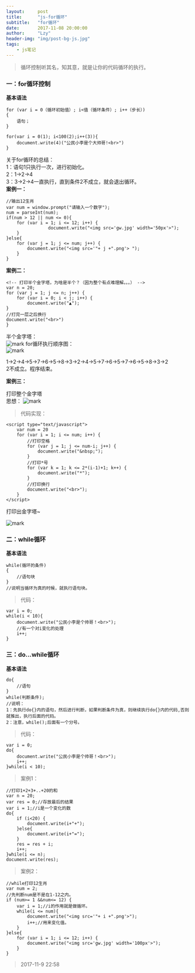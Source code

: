 ```yaml
---
layout:     post
title:      "js-for循环"
subtitle:   "for循环"
date:       2017-11-08 20:00:00
author:     "Lzy"
header-img: "img/post-bg-js.jpg"
tags:
    - js笔记
---
```


>循环控制听其名，知其意，就是让你的代码循环的执行。   

### 一：for循环控制  
**基本语法**
```
for (var i = 0（循环初始值）; i<值（循环条件）; i++（步长）)  
{  
    语句；  
}  
```

```
for(var i = 0(1); i<100(2);i++(3)){  
	document.write(4)("公民小李是个大帅哥!<br>")  
}  
```
关于for循环的总结：  
1：语句1只执行一次，进行初始化。  
2：1->2->4  
3：3->2->4一直执行，直到条件2不成立，就会退出循环。  
**案例一：**  

```
//输出12生肖  
var num = window.prompt("请输入一个数字");  
num = parseInt(num);  
if(num > 12 || num <= 0){  
	for (var i = 1; i <= 12; i++) {  
				document.write("<img src='gw.jpg' width='50px'>");  
	}  
}else{  
	for (var j = 1; j <= num; j++) {  
		document.write("<img src='"+ j +".png'> ");  
	}  
}  

```
**案例二：**

```
<!-- 打印半个金字塔，为啥是半个？（因为整个有点难理解。。。） -->
var n = 20;
for (var j = 1; j <= n; j++) {
	for (var i = 0; i < j; i++) {
		document.write("▲");
}
//打完一层之后换行
document.write("<br>")
}
```
半个金字塔：   
![mark](http://oyy6ppgxt.bkt.clouddn.com/blog/171109/b1i4KKGiJ4.png?imageslim)
for循环执行顺序图：  
![mark](http://oyy6ppgxt.bkt.clouddn.com/blog/171108/mE4Did57ej.png?imageslim)
  
  1->2->4->5->7->6->5->8->3->2->4->5->7->6->5->7->6->5->8->3->2  
  2不成立。程序结束。

**案例三：**
  
打印整个金字塔  
思想：
![mark](http://oyy6ppgxt.bkt.clouddn.com/blog/171109/fbc36ECBJ5.png?imageslim)
  
>代码实现：
```
<script type="text/javascript">
	var num = 20
	for (var i = 1; i <= num; i++) {
		//打印空格
		for (var j = 1; j <= num-i; j++) {
			document.write("&nbsp;");
		}
		//打印*号
		for (var k = 1; k <= 2*(i-1)+1; k++) {
			document.write("*");
		}
		//打印换行
		document.write("<br>");
	}
</script>
```
打印出金字塔~  

![mark](http://oyy6ppgxt.bkt.clouddn.com/blog/171109/6LHGhaf2FB.png?imageslim)


### 二：while循环  
**基本语法**

```
while(循环的条件)
{
    //语句块
}
//说明当循环为真的时候，就执行语句块。
```
>代码：  

```
var i = 0;
while(i < 10){
	document.write("公民小李是个帅哥！<br>");
	//有一个对i变化的处理
	i++;
}
```
### 三：do...while循环
**基本语法**

```
do{
    //语句
}
while(判断条件);
//说明：
1：先执行do{}内的语句，然后进行判断，如果判断条件为真，则继续执行do{}内的代码,否则就推出，执行后面的代码。  
2：注意，while();后面有一个分号。

```
>代码：  

```
var i = 0;
do{
	document.write("公民小李是个帅哥！<br>");
	i++;
}while(i < 10);
```
  
>案例1：

```
//打印1+2+3+..+20的和
var n = 20;
var res = 0;//存放最后的结果
var i = 1;//i是一个变化的数
do{
	if (i<20) {
		document.write(i+"+");
	}else{
		document.write(i+"=");
	}
	res = res + i;
	i++;
}while(i <= n);
document.write(res);
```
>案例2：

```
//while打印12生肖
var num = 2;
//先判断num是不是在1-12之内。
if (num>= 1 &&num<= 12) {
	var i = 1;//i的作用就是做循环。
	while(i <= num){
		document.write("<img src='"+ i +".png'>");
		i++;//用来变化值。
	}
}else{
	for (var i = 1; i <= 12; i++) {
		document.write("<img src='gw.jpg' width='100px'>");
	}			
}
```
>2017-11-9 22:58




